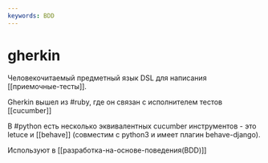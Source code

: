 ```yaml
---
keywords: BDD
---
```

# gherkin

Человекочитаемый предметный язык DSL для написания [[приемочные-тесты]]. 

Gherkin вышел из #ruby, где он связан с исполнителем тестов [[cucumber]]

В #python есть несколько эквивалентных cucumber инструментов - это letuce и [[behave]] (совместим с python3 и имеет плагин behave-django).

Используют в [[разработка-на-основе-поведения(BDD)]]
